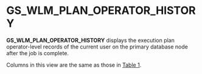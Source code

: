 # GS\_WLM\_PLAN\_OPERATOR\_HISTORY<a name="EN-US_TOPIC_0289900379"></a>

**GS\_WLM\_PLAN\_OPERATOR\_HISTORY**  displays the execution plan operator-level records of the current user on the primary database node after the job is complete.

Columns in this view are the same as those in  [Table 1](gs_wlm_plan_operator_info.md#en-us_topic_0283136905_en-us_topic_0111176227_table85181143511).

